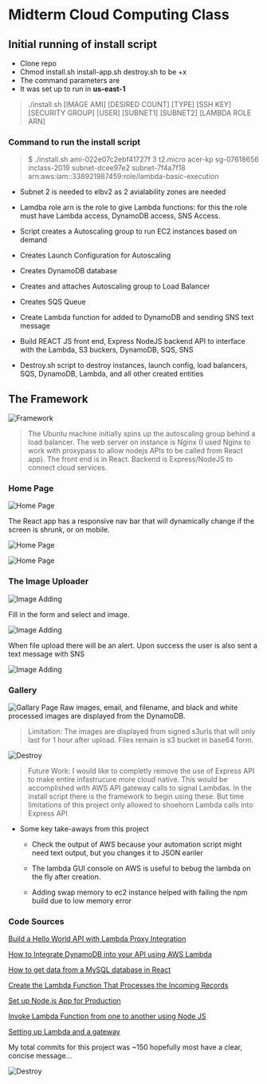# Midterm Cloud Computing Class

## Initial running of install script
- Clone repo
- Chmod install.sh install-app.sh destroy.sh to be +x
- The command parameters are
- It was set up to run in **us-east-1**

> ./install.sh [IMAGE AMI] [DESIRED COUNT] [TYPE] [SSH KEY] [SECURITY GROUP] [USER] [SUBNET1] [SUBNET2] [LAMBDA ROLE ARN]
### Command to run the install script
> $ ./install.sh ami-022e07c2ebf41727f 3 t2.micro acer-kp sg-07618656 inclass-2019 subnet-dcee97e2 subnet-7f4a7f18 arn:aws:iam::338921987459:role/lambda-basic-execution

- Subnet 2 is needed to elbv2 as 2 avialability zones are needed
- Lamdba role arn is the role to give Lambda functions: for this the role must have Lambda access, DynamoDB access, SNS Access.

 - Script creates a Autoscaling group to run EC2 instances based on demand
 - Creates Launch Configuration for Autoscaling
 - Creates DynamoDB database
 - Creates and attaches Autoscaling group to Load Balancer
 - Creates SQS Queue
 - Create Lambda function for added to DynamoDB and sending SNS text message
 - Build REACT JS front end, Express NodeJS backend API to interface with the Lambda, S3 buckers, DynamoDB, SQS, SNS

 - Destroy.sh script to destroy instances, launch config, load balancers, SQS, DynamoDB, Lambda, and all other created entities

 ## The Framework 
 ![Framework](images/Mp2diagram.png "Framework")
 >The Ubuntu machine initially spins up the autoscaling group behind a load balancer. The web server on instance is Nginx (I used Nginx to work with proxypass to allow nodejs APIs to be called from React app). The front end is in React. Backend is Express/NodeJS to connect cloud services.

 ### Home Page

![Home Page](images/homepage.png "Home Page")

The React app has a responsive nav bar that will dynamically change if the screen is shrunk, or on mobile.

![Home Page](images/homepage2.png "Home Page")

![Home Page](images/homepage3.png "Home Page")

### The Image Uploader

![Image Adding](images/ocrTest.png "Uploading Images to test ORC")

Fill in the form and select and image.

![Image Adding](images/upload.png "Uploading Images to test ORC")

When file upload there will be an alert. Upon success the user is also sent a text message with SNS

![Image Adding](images/upload2.png "Uploading Images to test ORC")

### Gallery
![Gallary Page](images/galleryPage.png "GalleryPage")
Raw images, email, and filename, and black and white processed images are displayed from the DynamoDB.
> Limitation: The images are displayed from signed s3urls that will only last for 1 hour after upload. Files remain is s3 bucket in base64 form.

![Destroy](images/destroyScript.png "Destroy")

> Future Work: I would like to completly remove the use of Express API to make entire infastrucure more cloud native. This would be accomplished with AWS API gateway calls to signal Lambdas. In the install script there is the framework to begin using these. But time limitations of this project only allowed to shoehorn Lambda calls into Express API

- Some key take-aways from this project
    - Check the output of AWS because your automation script might need text output, but you changes it to JSON eariler
    
    - The lambda GUI console on AWS is useful to bebug the lambda on the fly after creation.

    - Adding swap memory to ec2 instance helped with failing the npm build due to low memory error



### Code Sources
<a href=https://docs.aws.amazon.com/apigateway/latest/developerguide/api-gateway-create-api-as-simple-proxy-for-lambda.html>Build a Hello World API with Lambda Proxy Integration</a>

<a href=https://www.freecodecamp.org/news/building-an-api-with-lambdas-and-api-gateway-part-2-7c674a0eb121/>How to Integrate DynamoDB into your API using AWS Lambda</a>

<a href=https://dev.to/saulojoab/how-to-get-data-from-an-mysql-database-in-react-native-53a4
name="myfootnote1">How to get data from a MySQL database in React</a>

<a href=https://docs.aws.amazon.com/pinpoint/latest/developerguide/tutorials-importing-data-lambda-function-process-incoming.html>Create the Lambda Function That Processes the Incoming Records</a>

<a href=https://www.digitalocean.com/community/tutorials/how-to-set-up-a-node-js-application-for-production-on-ubuntu-18-04>Set up Node.js App for Production</a>

<a href=https://medium.com/@manivannan_data/invoke-lambda-function-from-one-to-another-using-node-js-a6f007322f6c>Invoke Lambda Function from one to another using Node JS</a>

<a href=https://ig.nore.me/2016/03/setting-up-lambda-and-a-gateway-through-the-cli/>Setting up Lambda and a gateway</a>

My total commits for this project was ~150 hopefully most have a clear, concise message... 

![Destroy](images/xkcd.png "Destroy")
